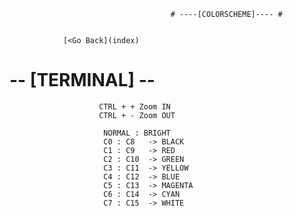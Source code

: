                                         # ----[COLORSCHEME]---- #
                                        
                        
                [<Go Back](index)
                        
# -- [TERMINAL] -- #       
                        
                        CTRL + + Zoom IN
                        CTRL + - Zoom OUT
                        
                         NORMAL : BRIGHT
                         C0 : C8   -> BLACK 
                         C1 : C9   -> RED
                         C2 : C10  -> GREEN 
                         C3 : C11  -> YELLOW
                         C4 : C12  -> BLUE
                         C5 : C13  -> MAGENTA
                         C6 : C14  -> CYAN            
                         C7 : C15  -> WHITE            
                          
        
